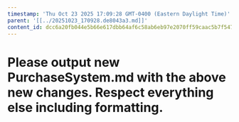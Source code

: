 ```yaml
---
timestamp: 'Thu Oct 23 2025 17:09:28 GMT-0400 (Eastern Daylight Time)'
parent: '[[../20251023_170928.de8043a3.md]]'
content_id: dcc6a20fb044e5b66e617dbb64af6c58ab6eb97e2070ff59caac5b7f547c77d9
---
```


# Please output new PurchaseSystem.md with the above new changes. Respect everything else including formatting.
